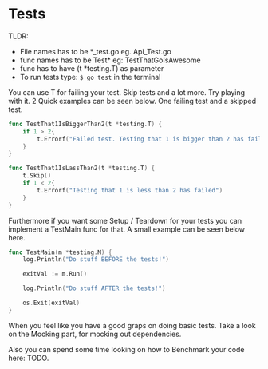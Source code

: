 # Tests

TLDR:

* File names has to be *_test.go eg. Api_Test.go
* func names has to be Test* eg: TestThatGoIsAwesome
* func has to have (t *testing.T) as parameter
* To run tests type: ```$ go test``` in the terminal

You can use T for failing your test. Skip tests and a lot more. Try playing with it. 2 Quick examples can be seen below. One failing test and a skipped test.

```Go
func TestThat1IsBiggerThan2(t *testing.T) {
	if 1 > 2{
		t.Errorf("Failed test. Testing that 1 is bigger than 2 has failed")
	}
}
```

```Go
func TestThat1IsLassThan2(t *testing.T) {
    t.Skip()
	if 1 < 2{
		t.Errorf("Testing that 1 is less than 2 has failed")
	}
}
```

Furthermore if you want some Setup / Teardown for your tests you can implement a TestMain func for that. A small example can be seen below here.

```Go
func TestMain(m *testing.M) {
	log.Println("Do stuff BEFORE the tests!")

	exitVal := m.Run()

	log.Println("Do stuff AFTER the tests!")

	os.Exit(exitVal)
}
```

When you feel like you have a good graps on doing basic tests. Take a look on the Mocking part, for mocking out dependencies.

Also you can spend some time looking on how to Benchmark your code here: TODO.